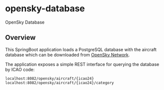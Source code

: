 # opensky-database
OpenSky Database

## Overview

This SpringBoot application loads a PostgreSQL database with the aircraft database which can be downloaded from [OpenSky Network](https://opensky-network.org/aircraft-database).

The application exposes a simple REST interface for querying the database by ICAO code:

    localhost:8082/opensky/aircraft/{icao24}
    localhost:8082/opensky/aircraft/{icao24}/category

